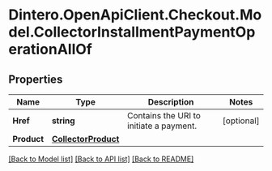 # Dintero.OpenApiClient.Checkout.Model.CollectorInstallmentPaymentOperationAllOf

## Properties

Name | Type | Description | Notes
------------ | ------------- | ------------- | -------------
**Href** | **string** | Contains the URI to initiate a payment.  | [optional] 
**Product** | [**CollectorProduct**](CollectorProduct.md) |  | 

[[Back to Model list]](../README.md#documentation-for-models) [[Back to API list]](../README.md#documentation-for-api-endpoints) [[Back to README]](../README.md)


